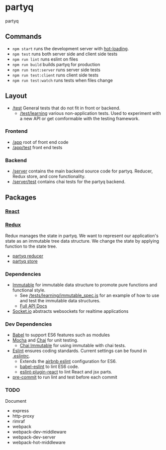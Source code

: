 # partyq
partyq

## Commands
  - `npm start` runs the development server with [hot-loading](https://github.com/gaearon/react-hot-loader).
  - `npm test` runs both server side and client side tests
  - `npm run lint` runs eslint on files
  - `npm run build` builds partyq for production
  - `npm run test:server` runs server side tests
  - `npm run test:client` runs client side tests
  - `npm run test:watch` runs tests when files change

## Layout
  - [/test](test/) General tests that do not fit in front or backend.
    - [/test/learning](test/learning) various non-application tests. Used to experiment with a new API or get comformable with the testing framework.

### Frontend
  - [/app](app/) root of front end code
  - [/app/test](app/test) front end tests

### Backend
  - [/server](server/) contains the main backend source code for partyq. Reducer, Redux store, and core functionality.
  - [/server/test](server/test/) contains chai tests for the partyq backend.

## Packages

### [React](https://facebook.github.io/react/)


### [Redux](http://redux.js.org/)
Redux manages the state in partyq. We want to represent our application's state as an immutable tree data structure. We change the state by applying function to the state tree.
  - [partyq reducer](server/reducer.js)
  - [partyq store](server/store.js)

### Dependencies
  - [Immutable](https://facebook.github.io/immutable-js/) for immutable data structure to promote pure functions and functional style.
    - See [/tests/learning/immutable_spec.js](tests/learning/immutable_spec.js) for an example of how to use and test the immutable data structures.
    - [Full API Docs](https://facebook.github.io/immutable-js/docs/#/)
  - [Socket.io](http://socket.io/) abstracts websockets for realtime applications

### Dev Dependencies
  - [Babel](https://babeljs.io/) to support ES6 features such as modules
  - [Mocha](https://mochajs.org/) and [Chai](http://chaijs.com/) for unit testing.
    - [Chai Immutable](https://github.com/astorije/chai-immutable) for using immutable with chai tests.
  - [Eslint](http://eslint.org/) ensures coding standards. Current settings can be found in [.eslintrc](.eslintrc).
    - Extends the [airbnb eslint](https://github.com/airbnb/javascript/tree/master/packages/eslint-config-airbnb) configuration for ES6.
    - [babel-eslint](https://github.com/babel/babel-eslint) to lint ES6 code.
    - [eslint-plugin-react](https://github.com/yannickcr/eslint-plugin-react) to lint React and jsx parts.
  - [pre-commit](https://github.com/observing/pre-commit) to run lint and test before each commit

### TODO
Document
  - express
  - http-proxy
  - rimraf
  - webpack
  - webpack-dev-middleware
  - webpack-dev-server
  - webpack-hot-middleware
